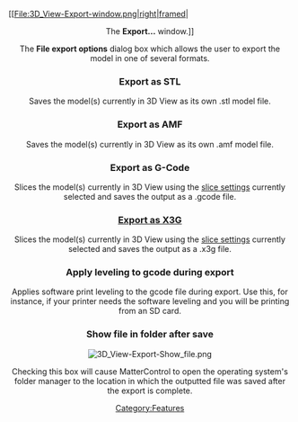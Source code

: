 \[\[[File:3D\_View-Export-window.png|right|framed](File:3D_View-Export-window.png%7Cright%7Cframed)|

<center>

The **Export...** window.\]\]

The **File export options** dialog box which allows the user to export
the model in one of several formats.

### Export as STL

Saves the model(s) currently in 3D View as its own .stl model file.

### Export as AMF

Saves the model(s) currently in 3D View as its own .amf model file.

### Export as G-Code

Slices the model(s) currently in 3D View using the [slice
settings](Settings "wikilink") currently selected and saves the output
as a .gcode file.

### [Export as X3G](Export_G-Code_as_X3G "wikilink")

Slices the model(s) currently in 3D View using the [slice
settings](Settings "wikilink") currently selected and saves the output
as a .x3g file.

### Apply leveling to gcode during export

Applies software print leveling to the gcode file during export. Use
this, for instance, if your printer needs the software leveling and you
will be printing from an SD card.

### Show file in folder after save

![3D\_View-Export-Show\_file.png](http://wiki.mattercontrol.com/images/4/4d/3D_View-Export-Show_file.png
"http://wiki.mattercontrol.com/images/4/4d/3D_View-Export-Show_file.png")

Checking this box will cause MatterControl to open the operating
system's folder manager to the location in which the outputted file was
saved after the export is complete.

[Category:Features](Category:Features "wikilink")
